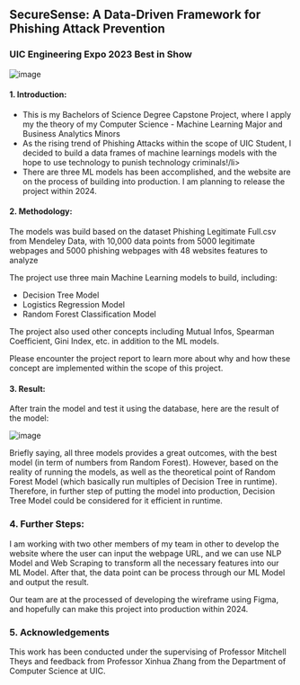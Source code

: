 ## SecureSense: A Data-Driven Framework for Phishing Attack Prevention

### UIC Engineering Expo 2023 Best in Show
![image](https://github.com/khuynh22/Phishing-Detection/assets/57774658/f2ff0fd3-2be1-40e7-a07d-6ea39127d978)


#### 1. Introduction:
<ul>
  <li>This is my Bachelors of Science Degree Capstone Project, where I apply my the theory of my Computer Science - Machine Learning Major and Business Analytics Minors</li>
  <li>As the rising trend of Phishing Attacks within the scope of UIC Student, I decided to build a data frames of machine learnings models with the hope to use technology to punish technology criminals!/li>
  <li>There are three ML models has been accomplished, and the website are on the process of building into production. I am planning to release the project within 2024.</li>
</ul>

#### 2. Methodology:
The models was build based on the dataset Phishing Legitimate Full.csv from Mendeley Data, with 10,000 data points from 5000 legitimate webpages and 5000 phishing webpages with 48 websites features to analyze

The project use three main Machine Learning models to build, including:
<ul>
  <li>Decision Tree Model</li>
  <li>Logistics Regression Model</li>
  <li>Random Forest Classification Model</li>
</ul>

The project also used other concepts including Mutual Infos, Spearman Coefficient, Gini Index, etc. in addition to the ML models.

Please encounter the project report to learn more about why and how these concept are implemented within the scope of this project.

#### 3. Result:
After train the model and test it using the database, here are the result of the model:

![image](https://github.com/khuynh22/Phishing-Detection/assets/57774658/d77f0831-ea7b-4248-aa43-abed2da63270)

Briefly saying, all three models provides a great outcomes, with the best model (in term of numbers from Random Forest). However, based on the reality of running the models, as well as the theoretical point of Random Forest Model (which basically run multiples of Decision Tree in runtime). Therefore, in further step of putting the model into production, Decision Tree Model could be considered for it efficient in runtime.

### 4. Further Steps:
I am working with two other members of my team in other to develop the website where the user can input the webpage URL, and we can use NLP Model and Web Scraping to transform all the necessary features into our ML Model. After that, the data point can be process through our ML Model and output the result.

Our team are at the processed of developing the wireframe using Figma, and hopefully can make this project into production within 2024.

### 5. Acknowledgements
This work has been conducted under the supervising of Professor Mitchell Theys and feedback from Professor Xinhua Zhang from the Department of Computer Science at UIC.
